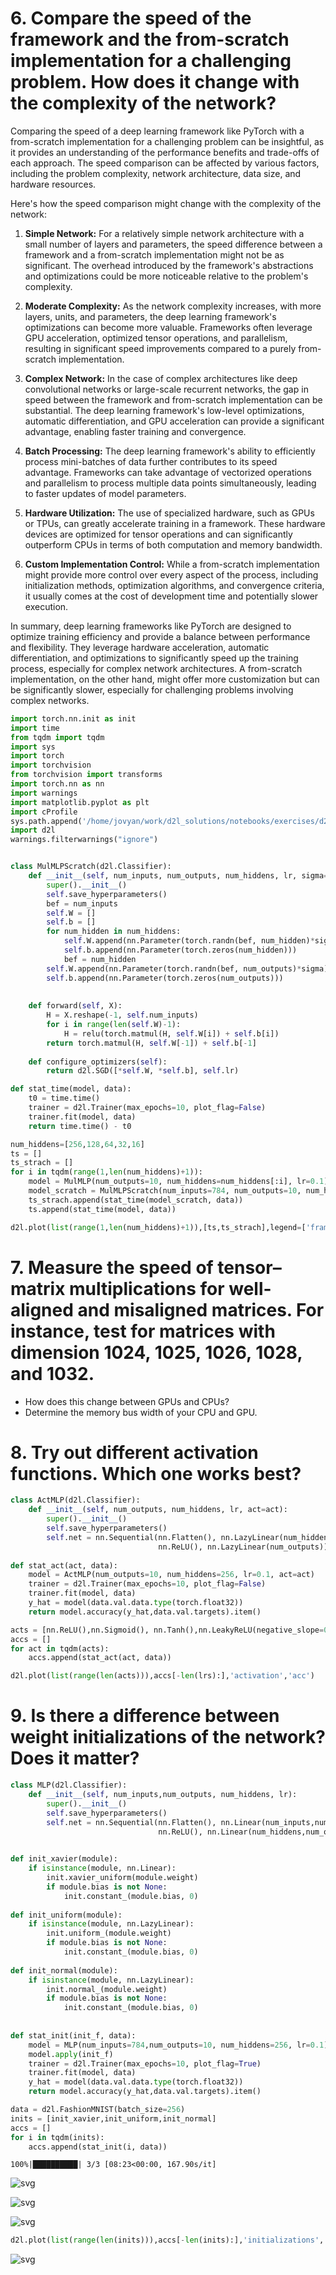 # 6. Compare the speed of the framework and the from-scratch implementation for a challenging problem. How does it change with the complexity of the network?

Comparing the speed of a deep learning framework like PyTorch with a from-scratch implementation for a challenging problem can be insightful, as it provides an understanding of the performance benefits and trade-offs of each approach. The speed comparison can be affected by various factors, including the problem complexity, network architecture, data size, and hardware resources.

Here's how the speed comparison might change with the complexity of the network:

1. **Simple Network:**
   For a relatively simple network architecture with a small number of layers and parameters, the speed difference between a framework and a from-scratch implementation might not be as significant. The overhead introduced by the framework's abstractions and optimizations could be more noticeable relative to the problem's complexity.

2. **Moderate Complexity:**
   As the network complexity increases, with more layers, units, and parameters, the deep learning framework's optimizations can become more valuable. Frameworks often leverage GPU acceleration, optimized tensor operations, and parallelism, resulting in significant speed improvements compared to a purely from-scratch implementation.

3. **Complex Network:**
   In the case of complex architectures like deep convolutional networks or large-scale recurrent networks, the gap in speed between the framework and from-scratch implementation can be substantial. The deep learning framework's low-level optimizations, automatic differentiation, and GPU acceleration can provide a significant advantage, enabling faster training and convergence.

4. **Batch Processing:**
   The deep learning framework's ability to efficiently process mini-batches of data further contributes to its speed advantage. Frameworks can take advantage of vectorized operations and parallelism to process multiple data points simultaneously, leading to faster updates of model parameters.

5. **Hardware Utilization:**
   The use of specialized hardware, such as GPUs or TPUs, can greatly accelerate training in a framework. These hardware devices are optimized for tensor operations and can significantly outperform CPUs in terms of both computation and memory bandwidth.

6. **Custom Implementation Control:**
   While a from-scratch implementation might provide more control over every aspect of the process, including initialization methods, optimization algorithms, and convergence criteria, it usually comes at the cost of development time and potentially slower execution.

In summary, deep learning frameworks like PyTorch are designed to optimize training efficiency and provide a balance between performance and flexibility. They leverage hardware acceleration, automatic differentiation, and optimizations to significantly speed up the training process, especially for complex network architectures. A from-scratch implementation, on the other hand, might offer more customization but can be significantly slower, especially for challenging problems involving complex networks.


```python
import torch.nn.init as init
import time
from tqdm import tqdm
import sys
import torch
import torchvision
from torchvision import transforms
import torch.nn as nn
import warnings
import matplotlib.pyplot as plt
import cProfile
sys.path.append('/home/jovyan/work/d2l_solutions/notebooks/exercises/d2l_utils/')
import d2l
warnings.filterwarnings("ignore")


class MulMLPScratch(d2l.Classifier):
    def __init__(self, num_inputs, num_outputs, num_hiddens, lr, sigma=0.01):
        super().__init__()
        self.save_hyperparameters()
        bef = num_inputs
        self.W = []
        self.b = []
        for num_hidden in num_hiddens:
            self.W.append(nn.Parameter(torch.randn(bef, num_hidden)*sigma))
            self.b.append(nn.Parameter(torch.zeros(num_hidden)))
            bef = num_hidden
        self.W.append(nn.Parameter(torch.randn(bef, num_outputs)*sigma))
        self.b.append(nn.Parameter(torch.zeros(num_outputs)))
        
        
    def forward(self, X):
        H = X.reshape(-1, self.num_inputs)
        for i in range(len(self.W)-1):
            H = relu(torch.matmul(H, self.W[i]) + self.b[i])
        return torch.matmul(H, self.W[-1]) + self.b[-1]
    
    def configure_optimizers(self):
        return d2l.SGD([*self.W, *self.b], self.lr)

def stat_time(model, data):
    t0 = time.time()
    trainer = d2l.Trainer(max_epochs=10, plot_flag=False)
    trainer.fit(model, data)
    return time.time() - t0

```


```python
num_hiddens=[256,128,64,32,16]
ts = []
ts_strach = []
for i in tqdm(range(1,len(num_hiddens)+1)):
    model = MulMLP(num_outputs=10, num_hiddens=num_hiddens[:i], lr=0.1)
    model_scratch = MulMLPScratch(num_inputs=784, num_outputs=10, num_hiddens=num_hiddens[:i], lr=0.1)
    ts_strach.append(stat_time(model_scratch, data))
    ts.append(stat_time(model, data))
```


```python
d2l.plot(list(range(1,len(num_hiddens)+1)),[ts,ts_strach],legend=['framework','scratch'])
```

# 7. Measure the speed of tensor–matrix multiplications for well-aligned and misaligned matrices. For instance, test for matrices with dimension 1024, 1025, 1026, 1028, and 1032.
- How does this change between GPUs and CPUs?
- Determine the memory bus width of your CPU and GPU.



# 8. Try out different activation functions. Which one works best?


```python
class ActMLP(d2l.Classifier):
    def __init__(self, num_outputs, num_hiddens, lr, act=act):
        super().__init__()
        self.save_hyperparameters()
        self.net = nn.Sequential(nn.Flatten(), nn.LazyLinear(num_hiddens),
                                 nn.ReLU(), nn.LazyLinear(num_outputs))
        
def stat_act(act, data):
    model = ActMLP(num_outputs=10, num_hiddens=256, lr=0.1, act=act)
    trainer = d2l.Trainer(max_epochs=10, plot_flag=False)
    trainer.fit(model, data)
    y_hat = model(data.val.data.type(torch.float32))
    return model.accuracy(y_hat,data.val.targets).item()
```


```python
acts = [nn.ReLU(),nn.Sigmoid(), nn.Tanh(),nn.LeakyReLU(negative_slope=0.01),nn.PReLU(num_parameters=1)]
accs = []
for act in tqdm(acts):
    accs.append(stat_act(act, data))
```


```python
d2l.plot(list(range(len(acts))),accs[-len(lrs):],'activation','acc')
```

# 9. Is there a difference between weight initializations of the network? Does it matter?




```python
class MLP(d2l.Classifier):
    def __init__(self, num_inputs,num_outputs, num_hiddens, lr):
        super().__init__()
        self.save_hyperparameters()
        self.net = nn.Sequential(nn.Flatten(), nn.Linear(num_inputs,num_hiddens),
                                 nn.ReLU(), nn.Linear(num_hiddens,num_outputs))
        

def init_xavier(module):
    if isinstance(module, nn.Linear):
        init.xavier_uniform(module.weight)
        if module.bias is not None:
            init.constant_(module.bias, 0)
            
def init_uniform(module):
    if isinstance(module, nn.LazyLinear):
        init.uniform_(module.weight)
        if module.bias is not None:
            init.constant_(module.bias, 0)
            
def init_normal(module):
    if isinstance(module, nn.LazyLinear):
        init.normal_(module.weight)
        if module.bias is not None:
            init.constant_(module.bias, 0)
            
        
def stat_init(init_f, data):
    model = MLP(num_inputs=784,num_outputs=10, num_hiddens=256, lr=0.1)
    model.apply(init_f)
    trainer = d2l.Trainer(max_epochs=10, plot_flag=True)
    trainer.fit(model, data)
    y_hat = model(data.val.data.type(torch.float32))
    return model.accuracy(y_hat,data.val.targets).item()
```


```python
data = d2l.FashionMNIST(batch_size=256)
inits = [init_xavier,init_uniform,init_normal]
accs = []
for i in tqdm(inits):
    accs.append(stat_init(i, data))
```

    100%|██████████| 3/3 [08:23<00:00, 167.90s/it]



    
![svg](5_2_4_Exercises_part2_files/5_2_4_Exercises_part2_14_1.svg)
    



    
![svg](5_2_4_Exercises_part2_files/5_2_4_Exercises_part2_14_2.svg)
    



    
![svg](5_2_4_Exercises_part2_files/5_2_4_Exercises_part2_14_3.svg)
    



```python
d2l.plot(list(range(len(inits))),accs[-len(inits):],'initializations','acc')
```


    
![svg](5_2_4_Exercises_part2_files/5_2_4_Exercises_part2_15_0.svg)
    

